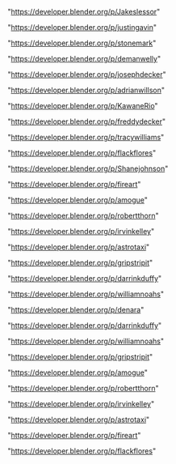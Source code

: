 "https://developer.blender.org/p/Jakeslessor"

"https://developer.blender.org/p/justingavin"

"https://developer.blender.org/p/stonemark"

"https://developer.blender.org/p/demanwelly"

"https://developer.blender.org/p/josephdecker"

"https://developer.blender.org/p/adrianwillson"

"https://developer.blender.org/p/KawaneRio"

"https://developer.blender.org/p/freddydecker"

"https://developer.blender.org/p/tracywilliams"

"https://developer.blender.org/p/flackflores"

"https://developer.blender.org/p/Shanejohnson"

"https://developer.blender.org/p/fireart"

"https://developer.blender.org/p/amogue"

"https://developer.blender.org/p/robertthorn"

"https://developer.blender.org/p/irvinkelley"

"https://developer.blender.org/p/astrotaxi"

"https://developer.blender.org/p/gripstripit"

"https://developer.blender.org/p/darrinkduffy"

"https://developer.blender.org/p/williamnoahs"

"https://developer.blender.org/p/denara"

 
"https://developer.blender.org/p/darrinkduffy"


"https://developer.blender.org/p/williamnoahs"


"https://developer.blender.org/p/gripstripit"


"https://developer.blender.org/p/amogue"


"https://developer.blender.org/p/robertthorn"


"https://developer.blender.org/p/irvinkelley"


"https://developer.blender.org/p/astrotaxi"


"https://developer.blender.org/p/fireart"


"https://developer.blender.org/p/flackflores"


 
